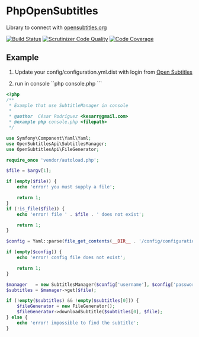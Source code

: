 PhpOpenSubtitles
=====

Library to connect with [opensubtitles.org](http://www.opensubtitles.org)

[![Build Status](https://travis-ci.org/kesar/PhpOpenSubtitles.png?branch=master)](https://travis-ci.org/kesar/PhpOpenSubtitles)
[![Scrutinizer Code Quality](https://scrutinizer-ci.com/g/kesar/PhpOpenSubtitles/badges/quality-score.png?b=master)](https://scrutinizer-ci.com/g/kesar/PhpOpenSubtitles/?branch=master)
[![Code Coverage](https://scrutinizer-ci.com/g/kesar/PhpOpenSubtitles/badges/coverage.png?b=master)](https://scrutinizer-ci.com/g/kesar/PhpOpenSubtitles/?branch=master)

## Example

1. Update your config/configuration.yml.dist with login from [Open Subtitles](http://opensubtitles.org) 

2. run in console ``php console.php <filePathOfYourVideoFile>```


```php
<?php
/**
 * Example that use SubtitleManager in console
 *
 * @author  César Rodríguez <kesarr@gmail.com>
 * @example php console.php <filepath>
 */

use Symfony\Component\Yaml\Yaml;
use OpenSubtitlesApi\SubtitlesManager;
use OpenSubtitlesApi\FileGenerator;

require_once 'vendor/autoload.php';

$file = $argv[1];

if (empty($file)) {
    echo 'error! you must supply a file';

    return 1;
}
if (!is_file($file)) {
    echo 'error! file ' . $file . ' does not exist';

    return 1;
}

$config = Yaml::parse(file_get_contents(__DIR__ . '/config/configuration.yml.dist'));

if (empty($config)) {
    echo 'error! config file does not exist';

    return 1;
}

$manager   = new SubtitlesManager($config['username'], $config['password'], $config['language']);
$subtitles = $manager->get($file);

if (!empty($subtitles) && !empty($subtitles[0])) {
    $fileGenerator = new FileGenerator();
    $fileGenerator->downloadSubtitle($subtitles[0], $file);
} else {
    echo 'error! impossible to find the subtitle';
}
```
